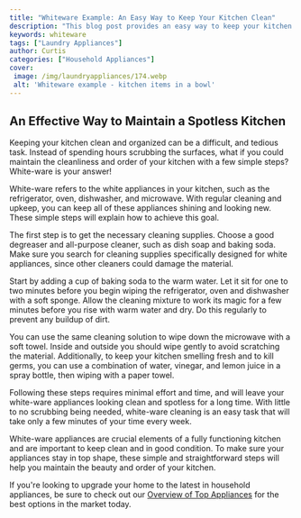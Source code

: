 ```yaml
---
title: "Whiteware Example: An Easy Way to Keep Your Kitchen Clean"
description: "This blog post provides an easy way to keep your kitchen clean with a whiteware example. Keep your kitchen fresh, clean and organized without spending hours scrubbing!"
keywords: whiteware
tags: ["Laundry Appliances"]
author: Curtis
categories: ["Household Appliances"]
cover: 
 image: /img/laundryappliances/174.webp
 alt: 'Whiteware example - kitchen items in a bowl'
---
```

## An Effective Way to Maintain a Spotless Kitchen
 Keeping your kitchen clean and organized can be a difficult, and tedious task. Instead of spending hours scrubbing the surfaces, what if you could maintain the cleanliness and order of your kitchen with a few simple steps? White-ware is your answer!

White-ware refers to the white appliances in your kitchen, such as the refrigerator, oven, dishwasher, and microwave. With regular cleaning and upkeep, you can keep all of these appliances shining and looking new. These simple steps will explain how to achieve this goal. 

The first step is to get the necessary cleaning supplies. Choose a good degreaser and all-purpose cleaner, such as dish soap and baking soda. Make sure you search for cleaning supplies specifically designed for white appliances, since other cleaners could damage the material. 

Start by adding a cup of baking soda to the warm water. Let it sit for one to two minutes before you begin wiping the refrigerator, oven and dishwasher with a soft sponge. Allow the cleaning mixture to work its magic for a few minutes before you rise with warm water and dry. Do this regularly to prevent any buildup of dirt.

You can use the same cleaning solution to wipe down the microwave with a soft towel. Inside and outside you should wipe gently to avoid scratching the material. Additionally, to keep your kitchen smelling fresh and to kill germs, you can use a combination of water, vinegar, and lemon juice in a spray bottle, then wiping with a paper towel. 

Following these steps requires minimal effort and time, and will leave your white-ware appliances looking clean and spotless for a long time. With little to no scrubbing being needed, white-ware cleaning is an easy task that will take only a few minutes of your time every week. 

White-ware appliances are crucial elements of a fully functioning kitchen and are important to keep clean and in good condition. To make sure your appliances stay in top shape, these simple and straightforward steps will help you maintain the beauty and order of your kitchen. 

If you're looking to upgrade your home to the latest in household appliances, be sure to check out our [Overview of Top Appliances](./pages/appliance-overview) for the best options in the market today.
